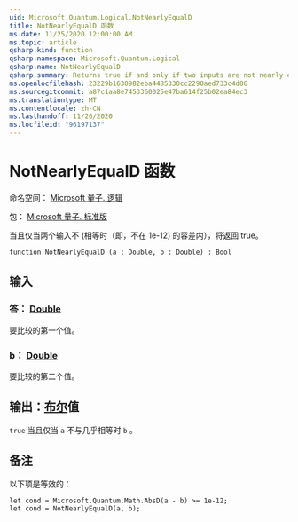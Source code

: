 ```yaml
---
uid: Microsoft.Quantum.Logical.NotNearlyEqualD
title: NotNearlyEqualD 函数
ms.date: 11/25/2020 12:00:00 AM
ms.topic: article
qsharp.kind: function
qsharp.namespace: Microsoft.Quantum.Logical
qsharp.name: NotNearlyEqualD
qsharp.summary: Returns true if and only if two inputs are not nearly equal (that is, are not within a tolerance of 1e-12).
ms.openlocfilehash: 23229b1630982eba4485330cc2290aed733c4d86
ms.sourcegitcommit: a87c1aa8e7453360025e47ba614f25b02ea84ec3
ms.translationtype: MT
ms.contentlocale: zh-CN
ms.lasthandoff: 11/26/2020
ms.locfileid: "96197137"
---
```

# <a name="notnearlyequald-function"></a>NotNearlyEqualD 函数

命名空间： [Microsoft 量子. 逻辑](xref:Microsoft.Quantum.Logical)

包： [Microsoft 量子. 标准版](https://nuget.org/packages/Microsoft.Quantum.Standard)


当且仅当两个输入不 (相等时（即，不在 1e-12) 的容差内），将返回 true。

```qsharp
function NotNearlyEqualD (a : Double, b : Double) : Bool
```


## <a name="input"></a>输入

### <a name="a--double"></a>答： [Double](xref:microsoft.quantum.lang-ref.double)

要比较的第一个值。


### <a name="b--double"></a>b： [Double](xref:microsoft.quantum.lang-ref.double)

要比较的第二个值。



## <a name="output--bool"></a>输出：[布尔](xref:microsoft.quantum.lang-ref.bool)值

`true` 当且仅当 `a` 不与几乎相等时 `b` 。

## <a name="remarks"></a>备注

以下项是等效的：

```Q#
let cond = Microsoft.Quantum.Math.AbsD(a - b) >= 1e-12;
let cond = NotNearlyEqualD(a, b);
```